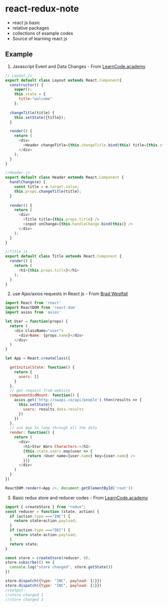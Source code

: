 # react-redux-note #
* react js basic
* relative packages
* collections of example codes
* Source of learning react js

## Example ##

1. Javascript Event and Data Changes - From [LearnCode.academy](https://www.youtube.com/watch?v=_D1JGNidMr4&list=PLoYCgNOIyGABj2GQSlDRjgvXtqfDxKm5b&index=5)
  ```js
  // Layout.js
  export default class Layout extends React.Component{
    constructor() {
      super();
      this.state = {
        title:"welcome"
      };
      
    changeTitle(title) {
      this.setState({title});
    }
  
    render() {
      return (
        <div>
          <Header changeTitle={this.changeTitle.bind(this) title={this.state.title} />
        </div>
      );
    }
  }
  ```
  
  ```js
  //Header.js
  export default class Header extends React.Component {
    handlChange(e) {
      const title = e.target.value;
      this.props.changeTitle(title);
    }
    
    render() {
      return (
        <div>
          <Title title={this.props.title} />
          <input onChange={this.handleChange.bind(this)} />
        </div>
      );
    }
  }
  ```
  
  ```js
  //Title.js
  export default class Title extends React.Component {
    render() {
      return (
        <h1>{this.props.title}</h1>
      );
    }
  }
  ```
2. use Ajax/axios requests in React js - From [Brad Westfall](https://www.youtube.com/watch?v=A2-u0KnyxWs)
  ```js
  import React from 'react'
  import ReactDOM from 'react-dom'
  import axios from 'axios'

  let User = function(props) {
    return (
      <div className="user">
        <div>Name: {props.name}</div>
      </div>
    )
  }

  let App = React.createClass({

    getInitialState: function() {
      return {
        users: []
      }
    },
    // get request from website
    componentDidMount: function() {
      axios.get('http://swapi.co/api/people').then(results => {
        this.setState({
          users: results.data.results
        })
      })
    },
    // use map to loop through all the data
    render: function() {
      return (
        <div>
          <h1>Star Wars Characters:</h1>
          {this.state.users.map(user => {
            return <User name={user.name} key={user.name} />
          })}
        </div>
      )
    }
  })

  ReactDOM.render(<App />, document.getElementById('root'))
  ```
3. Basic redux store and reducer codes - From [LearnCode.academy](https://www.youtube.com/watch?v=ucd5x3Ka3gw&index=17&list=PLoYCgNOIyGABj2GQSlDRjgvXtqfDxKm5b)
  ```js
  import { createStore } from "redux";
  const reducer = function (state, action) {
    if (action.type ==="INC") {
      return state+action.payload;
    }
    if (action.type ==="DEC") {
      return state-action.payload;
    }
    return state;
  }
  
  const store = createStore(reducer, 0);
  store.subscrbe(() => {
    console.log("store changed", store.getState())
  })
  
  store.dispatch({type: "INC", payload: {1}})
  store.dispatch({type: "INC", payload: {1}})
  //output: 
  //store changed 1
  //store changed 3
  ```

  
